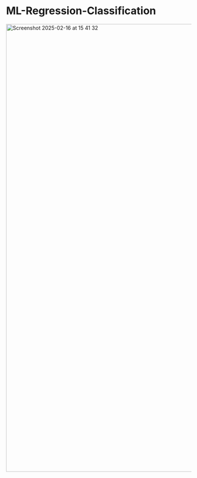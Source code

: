 # ML-Regression-Classification
<img width="1217" alt="Screenshot 2025-02-16 at 15 41 32" src="https://github.com/user-attachments/assets/0cda6873-4d64-4f9f-8589-a220fa672a6a" />
